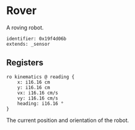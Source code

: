 # Rover

A roving robot.

    identifier: 0x19f4d06b
    extends: _sensor

## Registers

    ro kinematics @ reading {
        x: i16.16 cm
        y: i16.16 cm
        vx: i16.16 cm/s
        vy: i16.16 cm/s
        heading: i16.16 °		
    }
    
The current position and orientation of the robot.
